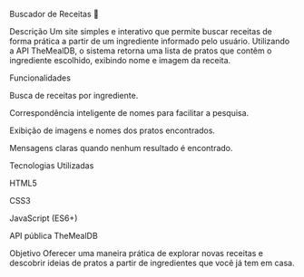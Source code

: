 Buscador de Receitas 🍳

Descrição
Um site simples e interativo que permite buscar receitas de forma prática a partir de um ingrediente informado pelo usuário.
Utilizando a API TheMealDB, o sistema retorna uma lista de pratos que contêm o ingrediente escolhido, exibindo nome e imagem da receita.

Funcionalidades

Busca de receitas por ingrediente.

Correspondência inteligente de nomes para facilitar a pesquisa.

Exibição de imagens e nomes dos pratos encontrados.

Mensagens claras quando nenhum resultado é encontrado.

Tecnologias Utilizadas

HTML5

CSS3

JavaScript (ES6+)

API pública TheMealDB

Objetivo
Oferecer uma maneira prática de explorar novas receitas e descobrir ideias de pratos a partir de ingredientes que você já tem em casa.

